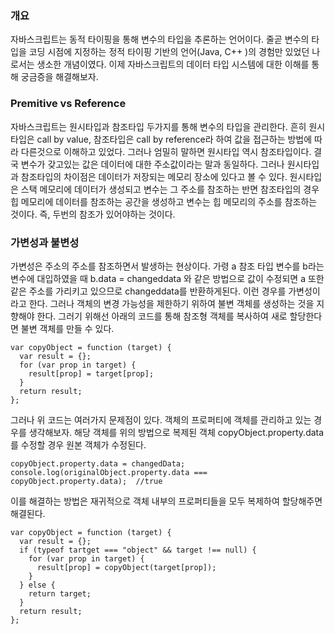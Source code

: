 ### 개요

자바스크립트는 동적 타이핑을 통해 변수의 타입을 추론하는 언어이다. 줄곧 변수의 타입을 코딩 시점에 지정하는 정적 타이핑 기반의 언어(Java, C++ )의 경험만 있었던 나로서는 생소한 개념이였다. 이제 자바스크립트의 데이터 타입 시스템에 대한 이해를 통해 궁금증을 해결해보자.

### Premitive vs Reference

자바스크립트는 원시타입과 참조타입 두가지를 통해 변수의 타입을 관리한다. 흔히 원시타입은 call by value, 참조타입은 call by reference라 하여 값을 접근하는 방법에 따라 다른것으로 이해하고 있었다. 그러나 엄밀히 말하면 원시타입 역시 참조타입이다. 결국 변수가 갖고있는 값은 데이터에 대한 주소값이라는 말과 동일하다. 그러나 원시타입과 참조타입의 차이점은 데이터가 저장되는 메모리 장소에 있다고 볼 수 있다. 원시타입은 스택 메모리에 데이터가 생성되고 변수는 그 주소를 참조하는 반면 참조타입의 경우 힙 메모리에 데이터를 참조하는 공간을 생성하고 변수는 힙 메모리의 주소를 참조하는 것이다. 즉, 두번의 참조가 있어야하는 것이다.

### 가변성과 불변성

가변성은 주소의 주소를 참조하면서 발생하는 현상이다. 가령 a 참조 타입 변수를 b라는 변수에 대입하였을 때 b.data = changeddata 와 같은 방법으로 값이 수정되면 a 또한 같은 주소를 가리키고 있으므로 changeddata를 반환하게된다. 이런 경우를 가변성이라고 한다.
그러나 객체의 변경 가능성을 제한하기 위하여 불변 객체를 생성하는 것을 지향해야 한다. 그러기 위해선 아래의 코드를 통해 참조형 객체를 복사하여 새로 할당한다면 불변 객체를 만들 수 있다.

```
var copyObject = function (target) {
  var result = {};
  for (var prop in target) {
    result[prop] = target[prop];
  }
  return result;
};
```

그러나 위 코드는 여러가지 문제점이 있다.
객체의 프로퍼티에 객체를 관리하고 있는 경우를 생각해보자. 해당 객체를 위의 방법으로 복제된 객체 copyObject.property.data를 수정할 경우 원본 객체가 수정된다.

```
copyObject.property.data = changedData;
console.log(originalObject.property.data === copyObject.property.data);  //true
```

이를 해결하는 방법은 재귀적으로 객체 내부의 프로퍼티들을 모두 복제하여 할당해주면 해결된다.

```
var copyObject = function (target) {
  var result = {};
  if (typeof tartget === "object" && target !== null) {
    for (var prop in target) {
      result[prop] = copyObject(target[prop]);
    }
  } else {
    return target;
  }
  return result;
};
```
